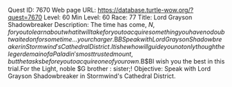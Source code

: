 Quest ID: 7670
Web page URL: https://database.turtle-wow.org/?quest=7670
Level: 60
Min Level: 60
Race: 77
Title: Lord Grayson Shadowbreaker
Description: The time has come, $N, for you to learn about what it will take for you to acquire something you have no doubt waited on for some time... your charger.$B$BSpeak with Lord Grayson Shadowbreaker in Stormwind's Cathedral District.It is he who will guide you not only though the legerdemain of a Paladin's most trusted mount, but the tasks before you to acquire one of your own.$B$BI wish you the best in this trial.For the Light, noble $G brother : sister;!
Objective: Speak with Lord Grayson Shadowbreaker in Stormwind's Cathedral District.
